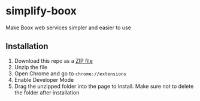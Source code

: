 # simplify-boox

Make Boox web services simpler and easier to use

## Installation

1. Download this repo as a [ZIP file](https://github.com/andrewshen/simplify-boox/archive/refs/heads/main.zip)
2. Unzip the file
3. Open Chrome and go to `chrome://extensions`
4. Enable Developer Mode
5. Drag the unzipped folder into the page to install. Make sure not to delete the folder after installation
